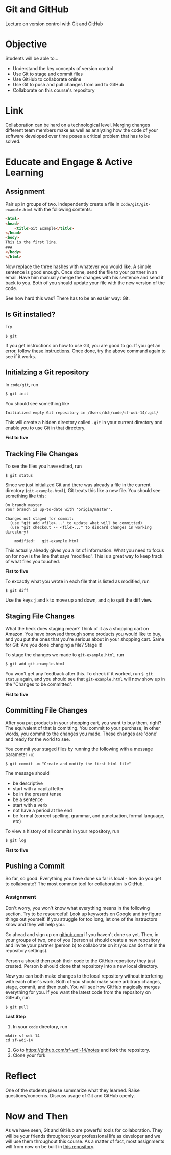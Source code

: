 # Git and GitHub
Lecture on version control with Git and GitHub

# Objective
Students will be able to...

- Understand the key concepts of version control
- Use Git to stage and commit files
- Use GitHub to collaborate online
- Use Git to push and pull changes from and to GitHub
- Collaborate on this course's repository

# Link
Collaboration can be hard on a technological level. Merging changes different team members make as well as analyzing how the code of your software developed over time poses a critical problem that has to be solved.

# Educate and Engage & Active Learning
## Assignment
Pair up in groups of two. Independently create a file in `code/git/git-example.html` with the following contents:

```html
<html>
<head>
	<title>Git Example</title>
</head>
<body>
This is the first line.
###
</body>
</html>
```

Now replace the three hashes with whatever you would like. A simple sentence is good enough. Once done, send the file to your partner in an email. Have him manually merge the changes with his sentence and send it back to you. Both of you should update your file with the new version of the code.

See how hard this was? There has to be an easier way: Git.

## Is Git installed?
Try

```shell
$ git
```

If you get instructions on how to use Git, you are good to go. If you get an error, follow [these instructions](http://git-scm.com/book/en/v2/Getting-Started-Installing-Git#Installing-on-Mac). Once done, try the above command again to see if it works.

## Initialzing a Git repository
In `code/git`, run

```shell
$ git init
```

You should see something like

```shell
Initialized empty Git repository in /Users/dch/code/sf-wdi-14/.git/
```

This will create a hidden directory called `.git` in your current directory and enable you to use Git in that directory.

**Fist to five**

## Tracking File Changes
To see the files you have edited, run

```shell
$ git status
```

Since we just initialized Git and there was already a file in the current directory (`git-example.html`), Git treats this like a new file. You should see something like this:

```shell
On branch master
Your branch is up-to-date with 'origin/master'.

Changes not staged for commit:
  (use "git add <file>..." to update what will be committed)
  (use "git checkout -- <file>..." to discard changes in working directory)

	modified:   git-example.html
```

This actually already gives you a lot of information. What you need to focus on for now is the line that says 'modified'. This is a great way to keep track of what files you touched.

**Fist to five**

To excactly what you wrote in each file that is listed as modified, run

```shell
$ git diff
```

Use the keys `j` and `k` to move up and down, and `q` to quit the diff view.

## Staging File Changes
What the heck does staging mean? Think of it as a shopping cart on Amazon. You have browsed through some products you would like to buy, and you put the ones that you're serious about in your shopping cart. Same for Git: Are you done changing a file? Stage it!

To stage the changes we made to `git-example.html`, run

```shell
$ git add git-example.html
```

You won't get any feedback after this. To check if it worked, run `$ git status` again, and you should see that `git-example.html` will now show up in the "Changes to be committed".

**Fist to five**

## Committing File Changes
After you put products in your shopping cart, you want to buy them, right? The equivalent of that is comitting. You commit to your purchase; in other words, you commit to the changes you made. These changes are 'done' and ready for the world to see.

You commit your staged files by running the following with a message parameter `-m`:

```shell
$ git commit -m "Create and modify the first html file"
```

The message should

- be descriptive
- start with a capital letter
- be in the present tense
- be a sentence
- start with a verb
- not have a period at the end
- be formal (correct spelling, grammar, and punctuation, formal language, etc)

To view a history of all commits in your repository, run

```shell
$ git log
```

**Fist to five**

## Pushing a Commit
So far, so good. Everything you have done so far is local - how do you get to collaborate? The most common tool for collaboration is GitHub.

### Assignment

Don't worry, you won't know what everything means in the following section. Try to be resourceful! Look up keywords on Google and try figure things out yourself. If you struggle for too long, let one of the instructors know and they will help you.

Go ahead and sign up on [github.com](https://www.github.com) if you haven't done so yet. Then, in your groups of two, one of you (person a) should create a new repository and invite your partner (person b) to collaborate on it (you can do that in the repository settings).

Person a should then push their code to the GitHub repository they just created. Person b should clone that repository into a new local directory.

Now you can both make changes to the local repository without interfering with each other's work. Both of you should make some arbitrary changes, stage, commit, and then push. You will see how GitHub magically merges everything for you. If you want the latest code from the repository on GitHub, run

```shell
$ git pull
```

**Last Step**
1. In your `code` directory, run

```shell
mkdir sf-wdi-14
cd sf-wdi-14
```

2. Go to https://github.com/sf-wdi-14/notes and fork the repository.
3. Clone your fork

# Reflect
One of the students please summarize what they learned. Raise questions/concerns. Discuss usage of Git and GitHub openly.

# Now and Then
As we have seen, Git and GitHub are powerful tools for collaboration. They will be your friends throughout your professional life as developer and we will use them throughout this course. As a matter of fact, most assignments will from now on be built in [this repository](https://github.com/sf-wdi-14/notes).
